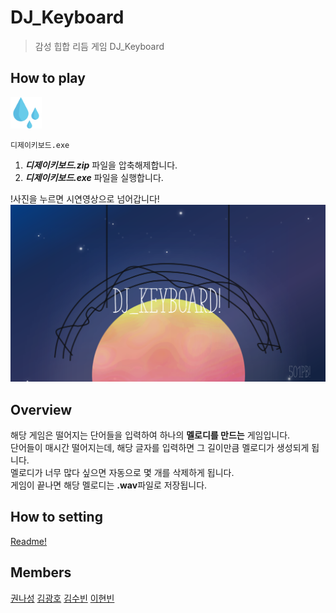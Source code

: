 # DJ_Keyboard
>감성 힙합 리듬 게임 DJ_Keyboard

## How to play
<img src="./image/drop.png" width="10%" height="auto"> 

`디제이키보드.exe`

1. ***디제이키보드.zip*** 파일을 압축해제합니다.
2. ***디제이키보드.exe*** 파일을 실행합니다.  

!사진을 누르면 시연영상으로 넘어갑니다!
[![Video Label](./image/dj.png)](https://youtu.be/uLR1RNqJ1Mw?t=0s)


## Overview
해당 게임은 떨어지는 단어들을 입력하여 하나의 **멜로디를 만드는** 게임입니다.  
단어들이 매시간 떨어지는데, 해당 글자를 입력하면 그 길이만큼 멜로디가 생성되게 됩니다.  
멜로디가 너무 많다 싶으면 자동으로 몇 개를 삭제하게 됩니다.  
게임이 끝나면 해당 멜로디는 **.wav**파일로 저장됩니다.

## How to setting
[Readme!](./how_to_setting/Readme.md)


## Members
[권나성](https://github.com/kwonnaseong)
[김광호](https://github.com/FKgk)
[김수빈](https://github.com/kimziou77)
[이현빈](https://github.com/Phaskal)
